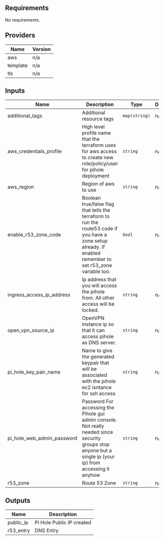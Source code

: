 ## Requirements

No requirements.

## Providers

| Name | Version |
|------|---------|
| aws | n/a |
| template | n/a |
| tls | n/a |

## Inputs

| Name | Description | Type | Default | Required |
|------|-------------|------|---------|:--------:|
| additional\_tags | Additional resource tags | `map(string)` | n/a | yes |
| aws\_credentials\_profile | High level profile name that the terraform uses for aws access to create new role/policy/user for pihole deployment | `string` | n/a | yes |
| aws\_region | Region of aws to use | `string` | n/a | yes |
| enable\_r53\_zone\_code | Boolean true/false flag that tells the terraform to run the route53 code if you have a zone setup already. If enabled remember to set r53\_zone variable too. | `bool` | n/a | yes |
| ingress\_access\_ip\_address | Ip address that you will access the pihole from. All other access will be locked. | `string` | n/a | yes |
| open\_vpn\_source\_ip | OpenVPN instance ip so that it can access pihole as DNS server. | `string` | n/a | yes |
| pi\_hole\_key\_pair\_name | Name to give the generated keypair that will be associated with the pihole ec2 isntance for ssh access | `string` | n/a | yes |
| pi\_hole\_web\_admin\_password | Password For accessing the Pihole gui admin console. Not really needed since security groups stop anyone but a single ip (your ip) from accessing it anyhow | `string` | n/a | yes |
| r53\_zone | Route 53 Zone | `string` | n/a | yes |

## Outputs

| Name | Description |
|------|-------------|
| public\_ip | Pi Hole Public IP created |
| r53\_entry | DNS Entry |

